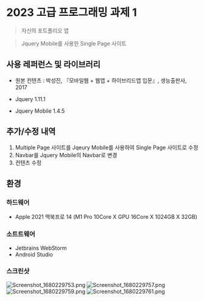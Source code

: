 # 2023 고급 프로그래밍 과제 1
> 자신의 포트폴리오 앱

> Jquery Mobile를 사용한 Single Page 사이트

## 사용 레퍼런스 및 라이브러리
* 원본 컨텐츠 : 박성진, 『모바일웹 + 웹앱 + 하이브리드앱 입문』, 생능출판사, 2017

* Jquery 1.11.1

* Jquery Mobile 1.4.5

## 추가/수정 내역
1. Multiple Page 사이트를 Jqeury Mobile를 사용하여 Single Page 사이트로 수정
2. Navbar를 Jquery Mobile의 Navbar로 변경
3. 컨텐츠 수정

## 환경
### 하드웨어
* Apple 2021 맥북프로 14 (M1 Pro 10Core X GPU 16Core X 1024GB X 32GB)

### 소트트웨어
* Jetbrains WebStorm
* Android Studio

### 스크린샷
![Screenshot_1680229753.png](./assets/Screenshot_1680229753.png)
![Screenshot_1680229757.png](./assets/Screenshot_1680229757.png)
![Screenshot_1680229759.png](./assets/Screenshot_1680229759.png)
![Screenshot_1680229761.png](./assets/Screenshot_1680229761.png)